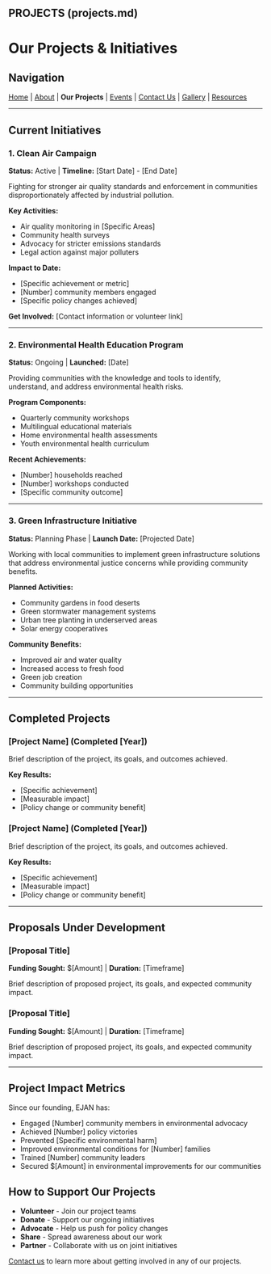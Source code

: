 ## PROJECTS (projects.md)

# Our Projects & Initiatives

## Navigation
[Home](index.md) | [About](about.md) | **Our Projects** | [Events](events.md) | [Contact Us](contact.md) | [Gallery](gallery.md) | [Resources](resources.md)

---

## Current Initiatives

### 1. Clean Air Campaign
**Status:** Active | **Timeline:** [Start Date] - [End Date]

Fighting for stronger air quality standards and enforcement in communities disproportionately affected by industrial pollution.

**Key Activities:**
- Air quality monitoring in [Specific Areas]
- Community health surveys
- Advocacy for stricter emissions standards
- Legal action against major polluters

**Impact to Date:**
- [Specific achievement or metric]
- [Number] community members engaged
- [Specific policy changes achieved]

**Get Involved:** [Contact information or volunteer link]

---

### 2. Environmental Health Education Program
**Status:** Ongoing | **Launched:** [Date]

Providing communities with the knowledge and tools to identify, understand, and address environmental health risks.

**Program Components:**
- Quarterly community workshops
- Multilingual educational materials
- Home environmental health assessments
- Youth environmental health curriculum

**Recent Achievements:**
- [Number] households reached
- [Number] workshops conducted
- [Specific community outcome]

---

### 3. Green Infrastructure Initiative
**Status:** Planning Phase | **Launch Date:** [Projected Date]

Working with local communities to implement green infrastructure solutions that address environmental justice concerns while providing community benefits.

**Planned Activities:**
- Community gardens in food deserts
- Green stormwater management systems
- Urban tree planting in underserved areas
- Solar energy cooperatives

**Community Benefits:**
- Improved air and water quality
- Increased access to fresh food
- Green job creation
- Community building opportunities

---

## Completed Projects

### [Project Name] (Completed [Year])
Brief description of the project, its goals, and outcomes achieved.

**Key Results:**
- [Specific achievement]
- [Measurable impact]
- [Policy change or community benefit]

### [Project Name] (Completed [Year])
Brief description of the project, its goals, and outcomes achieved.

**Key Results:**
- [Specific achievement]
- [Measurable impact]
- [Policy change or community benefit]

---

## Proposals Under Development

### [Proposal Title]
**Funding Sought:** $[Amount] | **Duration:** [Timeframe]

Brief description of proposed project, its goals, and expected community impact.

### [Proposal Title]
**Funding Sought:** $[Amount] | **Duration:** [Timeframe]

Brief description of proposed project, its goals, and expected community impact.

---

## Project Impact Metrics

Since our founding, EJAN has:
- Engaged [Number] community members in environmental advocacy
- Achieved [Number] policy victories
- Prevented [Specific environmental harm]
- Improved environmental conditions for [Number] families
- Trained [Number] community leaders
- Secured $[Amount] in environmental improvements for our communities

## How to Support Our Projects

- **Volunteer** - Join our project teams
- **Donate** - Support our ongoing initiatives
- **Advocate** - Help us push for policy changes
- **Share** - Spread awareness about our work
- **Partner** - Collaborate with us on joint initiatives

[Contact us](contact.md) to learn more about getting involved in any of our projects.

